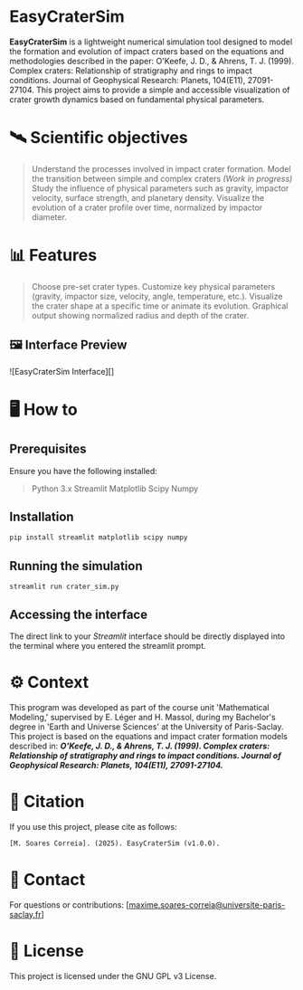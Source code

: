# EasyCraterSim
**EasyCraterSim** is a lightweight numerical simulation tool designed to model the formation and evolution of impact craters based on the equations and methodologies described in the paper:
O'Keefe, J. D., & Ahrens, T. J. (1999). Complex craters: Relationship of stratigraphy and rings to impact conditions. Journal of Geophysical Research: Planets, 104(E11), 27091-27104.
This project aims to provide a simple and accessible visualization of crater growth dynamics based on fundamental physical parameters.

# 🛰️ Scientific objectives
> Understand the processes involved in impact crater formation.
> Model the transition between simple and complex craters *(Work in progress)*
> Study the influence of physical parameters such as gravity, impactor velocity, surface strength, and planetary density.
> Visualize the evolution of a crater profile over time, normalized by impactor diameter.

# 📊 Features
> Choose pre-set crater types.
> Customize key physical parameters (gravity, impactor size, velocity, angle, temperature, etc.).
> Visualize the crater shape at a specific time or animate its evolution.
> Graphical output showing normalized radius and depth of the crater.

## 🖼️ Interface Preview
![EasyCraterSim Interface][]

# 🖥️ How to
## Prerequisites
Ensure you have the following installed: 
> Python 3.x
> Streamlit
> Matplotlib
> Scipy
> Numpy

## Installation
```py
pip install streamlit matplotlib scipy numpy
```

## Running the simulation 
```
streamlit run crater_sim.py
```

## Accessing the interface
The direct link to your *Streamlit* interface should be directly displayed into the terminal where you entered the streamlit prompt.


# ⚙️ Context
This program was developed as part of the course unit 'Mathematical Modeling,' supervised by E. Léger and H. Massol, during my Bachelor's degree in 'Earth and Universe Sciences' at the University of Paris-Saclay.
This project is based on the equations and impact crater formation models described in:
***O'Keefe, J. D., & Ahrens, T. J. (1999). Complex craters: Relationship of stratigraphy and rings to impact conditions. Journal of Geophysical Research: Planets, 104(E11), 27091-27104.***

# 📄 Citation
If you use this project, please cite as follows:
```latex
[M. Soares Correia]. (2025). EasyCraterSim (v1.0.0).
```

# 📧 Contact 
For questions or contributions: [maxime.soares-correia@universite-paris-saclay.fr]

# 📝 License
This project is licensed under the GNU GPL v3 License.
